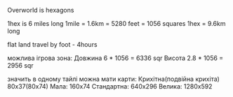 Overworld is hexagons

1hex is 6 miles long
1mile = 1.6km = 5280 feet = 1056 squares
1hex = 9.6km long

flat land travel by foot - 4hours

можлива ігрова зона:
Довжина 6 * 1056 = 6336 sqr
Висота 2.8 * 1056 = 2956 sqr

значить в одному тайлі можна мати карти:
Крихітна(подвійна крихіта)
80х37(80х74)
Мала:
160x74
Стандартна:
640х296
Велика:
1280х592
